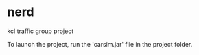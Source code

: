 # nerd
kcl traffic group project

To launch the project, run the 'carsim.jar' file in the project folder.
